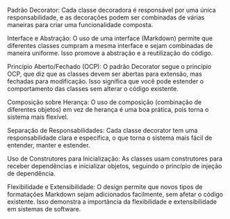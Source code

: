 Padrão Decorator: Cada classe decoradora é responsável por uma única responsabilidade, e as decorações podem ser combinadas de várias maneiras para criar uma funcionalidade composta.

Interface e Abstração: O uso de uma interface (Markdown) permite que diferentes classes cumpram a mesma interface e sejam combinadas de maneira uniforme. Isso promove a abstração e a reutilização do código.

Princípio Aberto/Fechado (OCP): O padrão Decorator segue o princípio OCP, que diz que as classes devem ser abertas para extensão, mas fechadas para modificação. Isso significa que você pode estender o comportamento das classes sem alterar o código existente.

Composição sobre Herança: O uso de composição (combinação de diferentes objetos) em vez de herança é uma boa prática, pois torna o sistema mais flexível. 

Separação de Responsabilidades: Cada classe decorator tem uma responsabilidade clara e específica, o que torna o sistema mais fácil de entender, manter e estender.

Uso de Construtores para Inicialização: As classes usam construtores para receber dependências e inicializar objetos, seguindo o princípio de injeção de dependência.

Flexibilidade e Extensibilidade: O design permite que novos tipos de formatações Markdown sejam adicionados facilmente, sem afetar o código existente. Isso demonstra a importância da flexibilidade e extensibilidade em sistemas de software.
